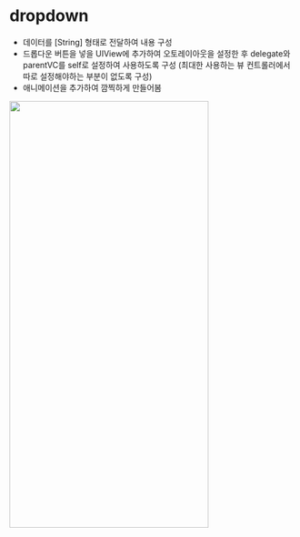 # dropdown
- 데이터를 [String] 형태로 전달하여 내용 구성
- 드롭다운 버튼을 넣을 UIView에 추가하여 오토레이아웃을 설정한 후 delegate와 parentVC를 self로 설정하여 사용하도록 구성 (최대한 사용하는 뷰 컨트롤러에서 따로 설정해야하는 부분이 없도록 구성)
- 애니메이션을 추가하여 깜찍하게 만들어봄
<img src="https://github.com/hililyy/dropdown/assets/76806444/c8d6db68-ae8a-4192-86cd-0b23ca298a1e"  width="350" height="750">
